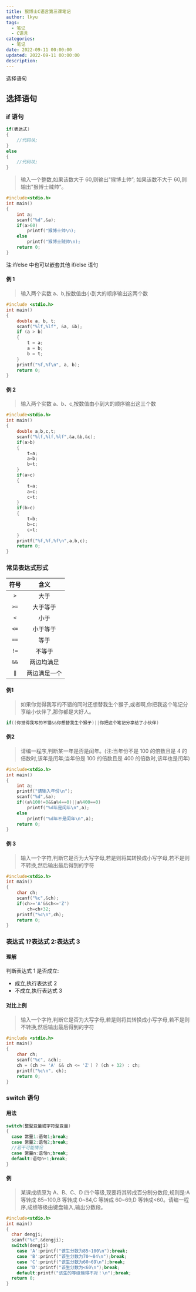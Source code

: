 ```yaml
---
title: 猴博士C语言第三课笔记
author: lkyu
tags:
  - 笔记
  - C语言
categories:
  - 笔记
date: 2022-09-11 00:00:00
updated: 2022-09-11 00:00:00
description:
---
```


选择语句

<!-- more -->

## 选择语句

### if 语句

```c
if(表达式)
{
    //代码块;
}
else
{
    //代码块;
}
```

> 输入一个整数,如果该数大于 60,则输出"猴博士帅”;
> 如果该数不大于 60,则输出"猴博士贼帅”。

```c
#include<stdio.h>
int main()
{
    int a;
    scanf("%d",&a);
    if(a>60)
        printf("猴博士帅\n);
    else
        printf("猴博士贼帅\n);
    return 0;
}
```

注:if/else 中也可以嵌套其他 if/else 语句

#### 例 1

> 输入两个实数 a、b,按数值由小到大的顺序输出这两个数

```c
#include <stdio.h>
int main()
{
    double a, b, t;
    scanf("%lf,%lf", &a, &b);
    if (a > b)
    {
        t = a;
        a = b;
        b = t;
    }
    printf("%f,%f\n", a, b);
    return 0;
}
```

#### 例 2

> 输入两个实数 a、b、c,按数值由小到大的顺序输出这三个数

```c
#include<stdio.h>
int main()
{
    double a,b,c,t;
    scanf("%lf,%lf,%lf",&a,&b,&c);
    if(a>b)
    {
        t=a;
        a=b;
        b=t;
    }
    if(a>c)
    {
        t=a;
        a=c;
        c=t;
    }
    if(b>c)
    {
        t=b;
        b=c;
        c=t;
    }
    printf("%f,%f,%f\n",a,b,c);
    return 0;
}
```

### 常见表达式形式

| 符号 |     含义     |
| :--: | :----------: |
| `>`  |     大于     |
| `>=` |   大于等于   |
| `<`  |     小于     |
| `<=` |   小于等于   |
| `==` |     等于     |
| `!=` |    不等于    |
| `&&` |  两边均满足  |
| `‖`  | 两边满足一个 |

#### 例1

> 如果你觉得我写的不错的同时还想替我生个猴子,或者啊,你把我这个笔记分享给小伙伴了,那你都是大好人。

```c
if((你觉得我写的不错&&你想替我生个猴子)||你把这个笔记分享给了小伙伴)
```

#### 例2

> 请编一程序,判断某一年是否是闰年。(注:当年份不是 100 的倍数且是 4 的倍数时,该年是闰年;当年份是 100 的倍数且是 400 的倍数时,该年也是闰年)

```c
#include<stdio.h>
int main()
{
    int a;
    printf("请输入年份\n");
    scanf("%d",&a);
    if((a%100!=0&&a%4==0)||a%400==0)
        printf("%d年是闰年\n",a);
    else
        printf("%d年不是闰年\n",a);
    return 0;
}
```

#### 例 3

> 输入一个字符,判断它是否为大写字母,若是则将其转换成小写字母,若不是则不转换,然后输出最后得到的字符

```c
#include<stdio.h>
int main()
{
    char ch;
    scanf("%c",&ch);
    if(ch>='A'&&ch<='Z')
        ch=ch+32;
    printf("%c\n",ch);
    return 0;
}
```

### 表达式 1?表达式 2:表达式 3

#### 理解

判断表达式 1 是否成立:

- 成立,执行表达式 2
- 不成立,执行表达式 3

#### 对比上例

> 输入一个字符,判断它是否为大写字母,若是则将其转换成小写字母,若不是则不转换,然后输出最后得到的字符

```c
#include <stdio.h>
int main()
{
    char ch;
    scanf("%c", &ch);
    ch = (ch >= 'A' && ch <= 'Z') ? (ch + 32) : ch;
    printf("%c\n", ch);
    return 0;
}
```

### switch 语句

#### 用法

```c
switch(整型变量或字符型变量)
{
  case 常量1:语句1;break;
  case 常量2:语句2;break;
  //若干可能情况
  case 常量n:语句n;break;
  default:语句n+1;break;
}
```

#### 例

> 某课成绩原为 A、B、C、D 四个等级,现要将其转成百分制分数段,规则是:A 等转成 85~100,B 等转成 0~84,C 等转成 60~69,D 等转成<60。请编一程序,成绩等级由键盘输入,输出分数段。

```c
#include<stdio.h>
int main()
{
  char dengji;
  scanf("%c",&dengji);
  switch(dengji)
    case 'A':printf("该生分数为85~100\n");break;
    case 'B':printf("该生分数为70～84\n");break;
    case 'C':printf("该生分数为60~69\n");break;
    case 'D':printf("该生分数为<60\n");break;
    default:printf("该生的等级输得不对！\n");break;
  return 0;
}
```
